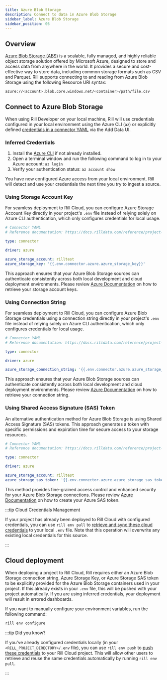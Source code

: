 ```yaml
---
title: Azure Blob Storage
description: Connect to data in Azure Blob Storage
sidebar_label: Azure Blob Storage 
sidebar_position: 05
---
```


<!-- WARNING: There are links to this page in source code. If you move it, find and replace the links and consider adding a redirect in docusaurus.config.js. -->

## Overview
[Azure Blob Storage (ABS)](https://learn.microsoft.com/en-us/azure/storage/blobs/storage-blobs-introduction) is a scalable, fully managed, and highly reliable object storage solution offered by Microsoft Azure, designed to store and access data from anywhere in the world. It provides a secure and cost-effective way to store data, including common storage formats such as CSV and Parquet. Rill supports connecting to and reading from Azure Blob Storage using the following Resource URI syntax:

```bash
azure://<account>.blob.core.windows.net/<container>/path/file.csv
```

## Connect to Azure Blob Storage

When using Rill Developer on your local machine, Rill will use credentials configured in your local environment using the Azure CLI (`az`) or explicitly defined [credentials in a connector YAML](/reference/project-files/connectors#azure) via the Add Data UI.

### Inferred Credentials

1. Install the [Azure CLI](https://learn.microsoft.com/en-us/cli/azure/install-azure-cli) if not already installed.
2. Open a terminal window and run the following command to log in to your Azure account: `az login`
3. Verify your authentication status: `az account show`

You have now configured Azure access from your local environment. Rill will detect and use your credentials the next time you try to ingest a source.

### Using Storage Account Key

For seamless deployment to Rill Cloud, you can configure Azure Storage Account Key directly in your project's `.env` file instead of relying solely on Azure CLI authentication, which only configures credentials for local usage.

```yaml
# Connector YAML
# Reference documentation: https://docs.rilldata.com/reference/project-files/connectors

type: connector

driver: azure

azure_storage_account: rilltest
azure_storage_key: '{{.env.connector.azure.azure_storage_key}}'
```

This approach ensures that your Azure Blob Storage sources can authenticate consistently across both local development and cloud deployment environments. Please review [Azure Documentation](https://learn.microsoft.com/en-us/azure/storage/common/storage-account-keys-manage?tabs=azure-portal) on how to retrieve your storage account keys.

### Using Connection String

For seamless deployment to Rill Cloud, you can configure Azure Blob Storage credentials using a connection string directly in your project's `.env` file instead of relying solely on Azure CLI authentication, which only configures credentials for local usage.

```yaml
# Connector YAML
# Reference documentation: https://docs.rilldata.com/reference/project-files/connectors

type: connector

driver: azure

azure_storage_connection_string: '{{.env.connector.azure.azure_storage_connection_string}'
```

This approach ensures that your Azure Blob Storage sources can authenticate consistently across both local development and cloud deployment environments. Please review [Azure Documentation](https://learn.microsoft.com/en-us/azure/storage/common/storage-account-keys-manage?tabs=azure-portal) on how to retrieve your connection string.

### Using Shared Access Signature (SAS) Token

An alternative authentication method for Azure Blob Storage is using Shared Access Signature (SAS) tokens. This approach generates a token with specific permissions and expiration time for secure access to your storage resources.

```yaml
# Connector YAML
# Reference documentation: https://docs.rilldata.com/reference/project-files/connectors

type: connector

driver: azure

azure_storage_account: rilltest 
azure_storage_sas_token: '{{.env.connector.azure.azure_storage_sas_token}}'
```

This method provides fine-grained access control and enhanced security for your Azure Blob Storage connections. Please review [Azure Documentation](https://learn.microsoft.com/en-us/azure/ai-services/translator/document-translation/how-to-guides/create-sas-tokens?tabs=Containers) on how to create your Azure SAS token.

:::tip Cloud Credentials Management

If your project has already been deployed to Rill Cloud with configured credentials, you can use `rill env pull` to [retrieve and sync these cloud credentials](/connect/credentials/#rill-env-pull) to your local `.env` file. Note that this operation will overwrite any existing local credentials for this source.

:::

## Cloud deployment

When deploying a project to Rill Cloud, Rill requires either an Azure Blob Storage connection string, Azure Storage Key, or Azure Storage SAS token to be explicitly provided for the Azure Blob Storage containers used in your project. If this already exists in your `.env` file, this will be pushed with your project automatically. If you are using inferred credentials, your deployment will result in errored dashboards.

If you want to manually configure your environment variables, run the following command:
```bash
rill env configure
```

:::tip Did you know?

If you've already configured credentials locally (in your `<RILL_PROJECT_DIRECTORY>/.env` file), you can use `rill env push` to [push these credentials](/connect/credentials#rill-env-push) to your Rill Cloud project. This will allow other users to retrieve and reuse the same credentials automatically by running `rill env pull`.

:::

